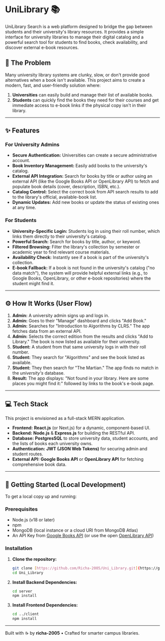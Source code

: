 # UniLibrary 📚

UniLibrary Search is a web platform designed to bridge the gap between students and their university's library resources. It provides a simple interface for university libraries to manage their digital catalog and a powerful search tool for students to find books, check availability, and discover external e-book resources.

## 🚀 The Problem

Many university library systems are clunky, slow, or don't provide good alternatives when a book isn't available. This project aims to create a modern, fast, and user-friendly solution where:
1.  **Universities** can easily build and manage their list of available books.
2.  **Students** can quickly find the books they need for their courses and get immediate access to e-book links if the physical copy isn't in their library.

---

## ✨ Features

### For University Admins
* **Secure Authentication:** Universities can create a secure administrative account.
* **Book Inventory Management:** Easily add books to the university's catalog.
* **External API Integration:** Search for books by title or author using an external API (like the Google Books API or OpenLibrary API) to fetch and populate book details (cover, description, ISBN, etc.).
* **Catalog Control:** Select the correct book from API search results to add to the library's official, available-book list.
* **Dynamic Updates:** Add new books or update the status of existing ones at any time.

### For Students
* **University-Specific Login:** Students log in using their roll number, which links them directly to their university's catalog.
* **Powerful Search:** Search for books by title, author, or keyword.
* **Filtered Browsing:** Filter the library's collection by semester or academic year to find relevant course materials.
* **Availability Check:** Instantly see if a book is part of the university's collection.
* **E-book Fallback:** If a book is not found in the university's catalog ("no data match"), the system will provide helpful external links (e.g., to Google Books, OpenLibrary, or other e-book repositories) where the student might find it.

---

## ⚙️ How It Works (User Flow)

1.  **Admin:** A university admin signs up and logs in.
2.  **Admin:** Goes to their "Manage" dashboard and clicks "Add Book."
3.  **Admin:** Searches for "Introduction to Algorithms by CLRS." The app fetches data from an external API.
4.  **Admin:** Selects the correct edition from the results and clicks "Add to Library." The book is now listed as available for their university.
5.  **Student:** A student from that same university logs in with their roll number.
6.  **Student:** They search for "Algorithms" and see the book listed as available.
7.  **Student:** They then search for "The Martian." The app finds no match in the *university's* database.
8.  **Result:** The app displays: "Not found in your library. Here are some places you might find it:" followed by links to the book's e-book page.

---

## 💻 Tech Stack

This project is envisioned as a full-stack MERN application.

* **Frontend:** **React.js** (or Next.js) for a dynamic, component-based UI.
* **Backend:** **Node.js** & **Express.js** for building the RESTful API.
* **Database:** **PostgresSQL**  to store university data, student accounts, and the lists of books each university owns.
* **Authentication:** **JWT (JSON Web Tokens)** for securing admin and student routes.
* **External API:** **Google Books API** or **OpenLibrary API** for fetching comprehensive book data.

---

## 🔧 Getting Started (Local Development)

To get a local copy up and running:

### Prerequisites
* Node.js (v18 or later)
* npm
* MongoDB (local instance or a cloud URI from MongoDB Atlas)
* An API Key from [Google Books API](https://developers.google.com/books) (or use the open [OpenLibrary API](https://openlibrary.org/developers/api))

### Installation

1.  **Clone the repository:**
    ```sh
    git clone [https://github.com/Richa-2005/Uni_Library.git](https://github.com/Richa-2005/Uni_Library.git)
    cd Uni_Library
    ```

2.  **Install Backend Dependencies:**
    ```sh
    cd server
    npm install
    ```

3.  **Install Frontend Dependencies:**
    ```sh
    cd ../client
    npm install
    ```

---
Built with ☕️ by <strong>richa‑2005</strong> • Crafted for smarter campus libraries.
